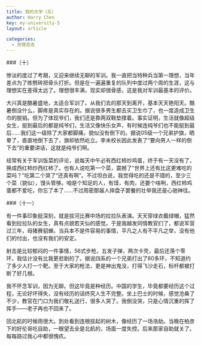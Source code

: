 ```yaml
---
title: 我的大学（五）
author: Harry Chen
key: my-university-5
layout: article

categories:
  - 世情百态
---
```

###（十）

  惨淡的度过了考期，又迎来继续无聊的军训。我一直把当特种兵当第一理想，当年差点为了练劈砖把骨头打折。但是在一遍遍重复的队列中度过两个周的生涯，这与理想实在差得太远了。理想很丰满，现实却很骨感，这是我对军训最基本的评价。

  大兴真是酷暑盛地，太适合军训了。从我们去的那天到离开，基本天天艳阳天。酷暑倒没什么，脚疼是真实存在的。据说很多男生都去买卫生巾了，也一度造成卫生巾的脱销。但为了体现爷们，我们还是靠两双鞋垫撑着。事实证明，生活就像超级女生，挺到最后的都是纯爷们，生活又像快乐女声，有时候连纯爷们也不能挺到最后……我们这一级除了大家都脚痛，貌似没有倒下的。据说05级一个兄弟护旗，晒晕了，直直地倒下去了，旗却依然屹立。李未校长因此发表了“要向男人一样的倒下去”的重要讲话，这就是纯爷们啊。

  经常有关于军训饭菜的评论，说每天中午必有西红柿炒鸡蛋，终于有一天没有了，换成西红柿炒西红柿了。也有人说吃第一个菜，震撼了“世界上还有比这更难吃的菜吗？”吃第二个哭了“还真有啊”。不过坦白说，我觉得吃的还是不错的，至少三个菜（貌似），馒头管够。咱是个知足的人，有馍，有肉，还要个啥咧，西红柿鸡蛋都不爱吃，你忘了本了……不过周密那届人摔盘子罢餐的壮举我还是心驰神往。

###（十一）

  有一件事印象挺深刻，就是拔河比赛中场的拉拉队表演。天天穿绿衣戴绿帽，猛然看到拉拉队的女生，真有点貌若天仙的感觉。于是我越发同情教官们了，都说军营过三年，母猪赛貂蝉。当兵本不是件容易的事情，平凡之人有不平凡之举，没有他们的付出，也没有我们的安定。

  射击是比较郁闷的一件事情，56式步枪，五发子弹，两次卡壳，最后还落个零环，我估计没有比我更悲剧的了。据说四系的一个兄弟打出了60多环，不知道约了多少人打一个靶。至于大家的枪法，更是神出鬼没，打得飞沙走石，标杆都被打断了好几根。

  我不怀念军训，因为无聊。但这毕竟是种经历。中国的学生，毕竟都要经历这个过程，无论好坏得失，没有经历的话终究人生不完整。坐上巴士的时候，感觉沧桑了不少，教官在门口为我们敬礼送行，很多人哭了。我倒没哭，只是心情沉重的挥了挥手——老子再也不回来了。

  回北航的时候雨很大。到处看到连根拔起的树木，像经历了一场浩劫。当晚在柏彦下的好伦哥吃自助，一眼望去全是北航的，场面一度失控。后来那家自助就关了。每每路过我心中都很愧疚。
